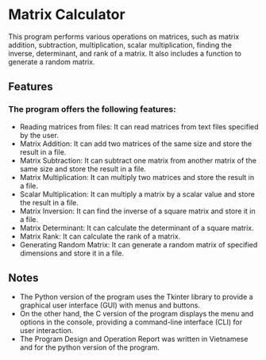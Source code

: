 # Matrix Calculator
This program performs various operations on matrices, such as matrix addition, subtraction, multiplication, scalar multiplication, finding the inverse, determinant, and rank of a matrix. It also includes a function to generate a random matrix.

## Features
### The program offers the following features:
  - Reading matrices from files: It can read matrices from text files specified by the user.
  - Matrix Addition: It can add two matrices of the same size and store the result in a file.
  - Matrix Subtraction: It can subtract one matrix from another matrix of the same size and store the result in a file.
  - Matrix Multiplication: It can multiply two matrices and store the result in a file.
  - Scalar Multiplication: It can multiply a matrix by a scalar value and store the result in a file.
  - Matrix Inversion: It can find the inverse of a square matrix and store it in a file.
  - Matrix Determinant: It can calculate the determinant of a square matrix.
  - Matrix Rank: It can calculate the rank of a matrix.
  - Generating Random Matrix: It can generate a random matrix of specified dimensions and store it in a file.

## Notes
  - The Python version of the program uses the Tkinter library to provide a graphical user interface (GUI) with menus and buttons.
  - On the other hand, the C version of the program displays the menu and options in the console, providing a command-line interface (CLI) for user interaction.
  - The Program Design and Operation Report was written in Vietnamese and for the python version of the program.
